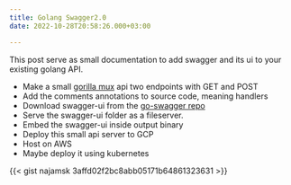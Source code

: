 ```yaml
---
title: Golang Swagger2.0
date: 2022-10-28T20:58:26.000+03:00

---
```

This post serve as small documentation to add swagger and its ui to your existing golang API.

* Make a small [gorilla mux](https://github.com/gorilla/mux) api two endpoints with GET and POST
* Add the comments annotations to source code, meaning handlers
* Download swagger-ui from the [go-swagger repo](https://github.com/swagger-api/swagger-ui)
* Serve the swagger-ui folder as a fileserver.
* Embed the swagger-ui inside output binary
* Deploy this small api server to GCP
* Host on AWS
* Maybe deploy it using kubernetes

{{< gist najamsk 3affd02f2bc8abb05171b64861323631 >}}